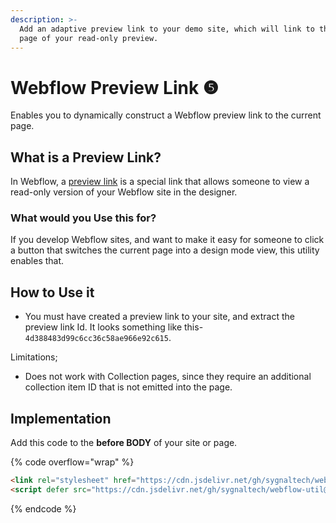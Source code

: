 ```yaml
---
description: >-
  Add an adaptive preview link to your demo site, which will link to the correct
  page of your read-only preview.
---
```


# Webflow Preview Link ❺

Enables you to dynamically construct a Webflow preview link to the current page.

## What is a Preview Link? <a href="#what-is-a-preview-link" id="what-is-a-preview-link"></a>

In Webflow, a [preview link](https://university.webflow.com/lesson/share-your-project-and-invite-collaborators) is a special link that allows someone to view a read-only version of your Webflow site in the designer.

### What would you Use this for? <a href="#what-would-you-use-this-for" id="what-would-you-use-this-for"></a>

If you develop Webflow sites, and want to make it easy for someone to click a button that switches the current page into a design mode view, this utility enables that.

## How to Use it <a href="#how-to-use-it" id="how-to-use-it"></a>

* You must have created a preview link to your site, and extract the preview link Id. It looks something like this- `4d388483d99c6cc36c58ae966e92c615`.

Limitations;

* Does not work with Collection pages, since they require an additional collection item ID that is not emitted into the page.

## Implementation <a href="#implementation" id="implementation"></a>

Add this code to the **before BODY** of your site or page.&#x20;

{% code overflow="wrap" %}
```html
<link rel="stylesheet" href="https://cdn.jsdelivr.net/gh/sygnaltech/webflow-util@5.2.11/dist/css/webflow-demo.css">
<script defer src="https://cdn.jsdelivr.net/gh/sygnaltech/webflow-util@5.2.11/dist/nocode/webflow-demo.js"></script>
```
{% endcode %}
